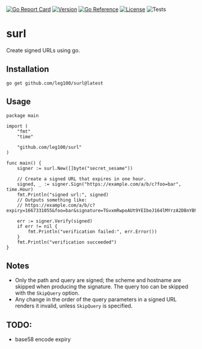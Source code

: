 [![Go Report Card](https://goreportcard.com/badge/github.com/leg100/surl)](https://goreportcard.com/report/github.com/leg100/surl)
[![Version](https://img.shields.io/badge/goversion-1.19.x-blue.svg)](https://golang.org)
[![Go Reference](https://pkg.go.dev/badge/github.com/leg100/surl.svg)](https://pkg.go.dev/github.com/leg100/surl)
[![License](http://img.shields.io/badge/license-mit-blue.svg?style=flat-square)](https://raw.githubusercontent.com/leg100/goblender/master/LICENSE)
![Tests](https://github.com/leg100/signer/actions/workflows/tests.yml/badge.svg)
# surl

Create signed URLs using go.

## Installation

`go get github.com/leg100/surl@latest`

## Usage

```golang
package main

import (
	"fmt"
	"time"

	"github.com/leg100/surl"
)

func main() {
	signer := surl.New([]byte("secret_sesame"))

	// Create a signed URL that expires in one hour.
	signed, _ := signer.Sign("https://example.com/a/b/c?foo=bar", time.Hour)
	fmt.Println("signed url:", signed)
	// Outputs something like:
	// https://example.com/a/b/c?expiry=1667331055&foo=bar&signature=TGvxmRwpoAUt9YEIbeJ164lMYrzA2DBnYB9Lcy9m1T

	err := signer.Verify(signed)
	if err != nil {
		fmt.Println("verification failed:", err.Error())
	}
	fmt.Println("verification succeeded")
}
```

## Notes

* Only the path and query are signed; the scheme and hostname are skipped when producing the signature. The query too can be skipped with the `SkipQuery` option.
* Any change in the order of the query parameters in a signed URL renders it invalid, unless `SkipQuery` is specified.

## TODO:

* base58 encode expiry
